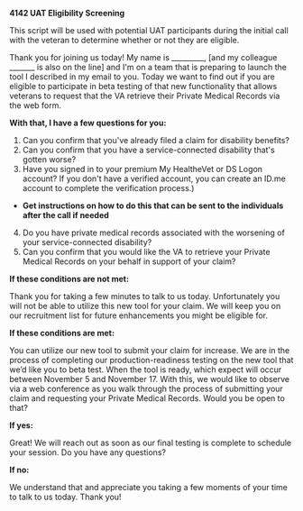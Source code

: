 **4142 UAT Eligibility Screening**

This script will be used with potential UAT participants during the initial call with the veteran to determine whether or not they are eligible. 

Thank you for joining us today! My name is _________, [and my colleague _______ is also on the line] and I'm on a team that is preparing to launch the tool I described in my email to you. Today we want to find out if you are eligible to participate in beta testing of that new functionality that allows veterans to request that the VA retrieve their Private Medical Records via the web form.


**With that, I have a few questions for you:**

1. Can you confirm that you've already filed a claim for disability benefits?
2. Can you confirm that you have a service-connected disability that's gotten worse?
3. Have you signed in to your premium My HealtheVet or DS Logon account? If you don't have a verified account, you can create an ID.me account to complete the verification process.)
* **Get instructions on how to do this that can be sent to the individuals after the call if needed**
4. Do you have private medical records associated with the worsening of your service-connected disability?
5. Can you confirm that you would like the VA to retrieve your Private Medical Records on your behalf in support of your claim?

**If these conditions are not met:**

Thank you for taking a few minutes to talk to us today. Unfortunately you will not be able to utilize this new tool for your claim. We will keep you on our recruitment list for future enhancements you might be eligible for. 

**If these conditions are met:**

You can utilize our new tool to submit your claim for increase.  We are in the process of completing our production-readiness testing on the new tool that we’d like you to beta test. When the tool is ready, which expect will occur between November 5 and November 17. With this, we would like to observe via a web conference as you walk through the process of submitting your claim and requesting your Private Medical Records. Would you be open to that?

**If yes:**

Great! We will reach out as soon as our final testing is complete to schedule your session. Do you have any questions?

**If no:**

We understand that and appreciate you taking a few moments of your time to talk to us today. Thank you!

